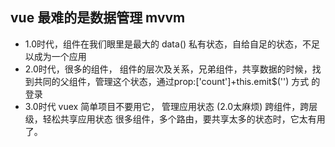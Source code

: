 ## vue 最难的是数据管理 mvvm
- 1.0时代，组件在我们眼里是最大的
  data() 私有状态，自给自足的状态，不足以成为一个应用
- 2.0时代，很多的组件，
  组件的层次及关系，兄弟组件，共享数据的时候，找到共同的父组件，管理这个状态，通过prop:['count']+this.emit$('') 方式 的登录
- 3.0时代 vuex 简单项目不要用它，
  管理应用状态 (2.0太麻烦)
  跨组件，跨层级，轻松共享应用状态
  很多组件，多个路由，要共享太多的状态时，它太有用了。